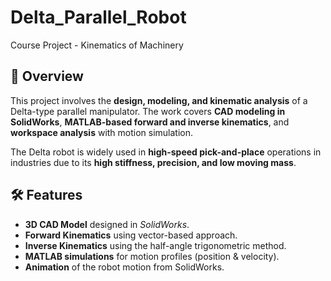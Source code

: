 # Delta_Parallel_Robot
Course Project - Kinematics of Machinery

## 📌 Overview

This project involves the **design, modeling, and kinematic analysis** of a Delta-type parallel manipulator.
The work covers **CAD modeling in SolidWorks**, **MATLAB-based forward and inverse kinematics**, and **workspace analysis** with motion simulation.

The Delta robot is widely used in **high-speed pick-and-place** operations in industries due to its **high stiffness, precision, and low moving mass**.


## 🛠 Features

* **3D CAD Model** designed in *SolidWorks*.
* **Forward Kinematics** using vector-based approach.
* **Inverse Kinematics** using the half-angle trigonometric method.
* **MATLAB simulations** for motion profiles (position & velocity).
* **Animation** of the robot motion from SolidWorks.
